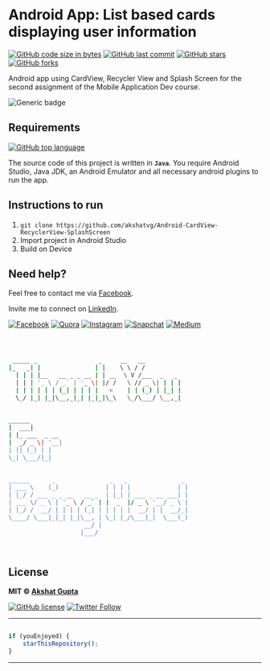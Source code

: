 # Android App: List based cards displaying user information


[![GitHub code size in bytes](https://img.shields.io/github/languages/code-size/akshatvg/Android-CardView-RecyclerView-SplashScreen?logo=github&style=social)](https://github.com/akshatvg/) [![GitHub last commit](https://img.shields.io/github/last-commit/akshatvg/Android-CardView-RecyclerView-SplashScreen?style=social&logo=git)](https://github.com/akshatvg/) [![GitHub stars](https://img.shields.io/github/stars/akshatvg/Android-CardView-RecyclerView-SplashScreen?style=social)](https://github.com/akshatvg/Android-CardView-RecyclerView-SplashScreen/stargazers) [![GitHub forks](https://img.shields.io/github/forks/akshatvg/Android-CardView-RecyclerView-SplashScreen?style=social&logo=git)](https://github.com/akshatvg/Android-CardView-RecyclerView-SplashScreen/network)

Android app using CardView, Recycler View and Splash Screen for the second assignment of the Mobile Application Dev course.

![Generic badge](https://img.shields.io/badge/Android-App-orange) 

## Requirements

[![GitHub top language](https://img.shields.io/github/languages/top/akshatvg/Android-CardView-RecyclerView-SplashScreen?logo=java&style=social)](https://github.com/akshatvg/)

The source code of this project is written in **`Java`**. You require Android Studio, Java JDK, an Android Emulator and all necessary android plugins to run the app.

## Instructions to run
1. `git clone https://github.com/akshatvg/Android-CardView-RecyclerView-SplashScreen`
2. Import project in Android Studio
3. Build on Device


## Need help?


Feel free to contact me via [Facebook](https://www.facebook.com/akshatvg).

Invite me to connect on [LinkedIn](https://www.linkedin.com/in/akshatvg/).

[![Facebook](https://img.shields.io/badge/Facebook-add-blue.svg?logo=facebook&logoColor=white)](https://www.facebook.com/akshatvg) [![Quora](https://img.shields.io/badge/Quora-ask-red.svg?logo=quora)](https://www.quora.com/profile/Akshat-Gupta-279) [![Instagram](https://img.shields.io/badge/Instagram-follow-purple.svg?logo=instagram&logoColor=white)](https://www.instagram.com/akshatvg/) [![Snapchat](https://img.shields.io/badge/Snapchat-add-yellow.svg?logo=snapchat&logoColor=white)](https://www.snapchat.com/add/akshatvg) [![Medium](https://img.shields.io/badge/Medium-follow-black.svg?logo=medium&logoColor=white)](https://medium.com/@akshatvg)


```bash



 _____ _                 _     __   __            
|_   _| |               | |    \ \ / /            
  | | | |__   __ _ _ __ | | __  \ V /___  _   _   
  | | | '_ \ / _` | '_ \| |/ /   \ // _ \| | | |  
  | | | | | | (_| | | | |   <    | | (_) | |_| |  
  \_/ |_| |_|\__,_|_| |_|_|\_\   \_/\___/ \__,_|  
                                                  
                                                  
______                                            
|  ___|                                           
| |_ ___  _ __                                    
|  _/ _ \| '__|                                   
| || (_) | |                                      
\_| \___/|_|                                      
                                                  
                                                  
______      _               _   _               _ 
| ___ \    (_)             | | | |             | |
| |_/ / ___ _ _ __   __ _  | |_| | ___ _ __ ___| |
| ___ \/ _ \ | '_ \ / _` | |  _  |/ _ \ '__/ _ \ |
| |_/ /  __/ | | | | (_| | | | | |  __/ | |  __/_|
\____/ \___|_|_| |_|\__, | \_| |_/\___|_|  \___(_)
                     __/ |                        
                    |___/                         

 


```

## License

**MIT &copy; [Akshat Gupta](https://github.com/akshatvg/Android-CardView-RecyclerView-SplashScreen/blob/master/LICENSE)**

[![GitHub license](https://img.shields.io/github/license/akshatvg/Android-CardView-RecyclerView-SplashScreen?style=social&logo=github)](https://github.com/akshatvg/Android-CardView-RecyclerView-SplashScreen/blob/master/LICENSE) [![Twitter Follow](https://img.shields.io/twitter/follow/akshatvg?style=social)](https://twitter.com/akshatvg)

---------

```javascript

if (youEnjoyed) {
    starThisRepository();
}

```

-----------

